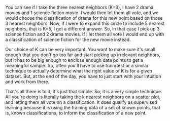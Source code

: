
You can see if I take the three nearest neighbors (K=3), I have 2 drama movies and 1 science fiction movie. I would then let them all vote, and we would choose the classification of drama for this new point based on those 3 nearest neighbors. Now, if I were to expand this circle to include 5 nearest neighbors, that is K=5, I get a different answer. So, in that case I pick up 3 science fiction and 2 drama movies. If I let them all vote I would end up with a classification of science fiction for the new movie instead.

Our choice of K can be very important. You want to make sure it's small enough that you don't go too far and start picking up irrelevant neighbors, but it has to be big enough to enclose enough data points to get a meaningful sample. So, often you'll have to use train/test or a similar technique to actually determine what the right value of K is for a given dataset. But, at the end of the day, you have to just start with your intuition and work from there.

That's all there is to it, it's just that simple. So, it is a very simple technique. All you're doing is literally taking the k nearest neighbors on a scatter plot, and letting them all vote on a classification. It does qualify as supervised learning because it is using the training data of a set of known points, that is, known classifications, to inform the classification of a new point.
